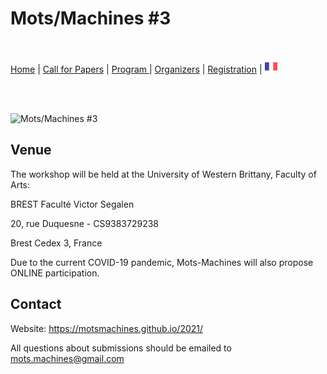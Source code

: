 # Mots/Machines #3
<br>

[Home](https://motsmachines.github.io/2021/) | [Call for Papers](https://motsmachines.github.io/2021/CFP) | [Program ](https://motsmachines.github.io/2021/program) | [Organizers](https://motsmachines.github.io/2021/organizers) | [Registration](https://motsmachines.github.io/2021/registration) | [<img src="FR.png" width="20">](https://motsmachines.github.io/2021/accueil)

<br>
<br>

![Mots/Machines #3](Affiche-1.jpg)

## Venue
The workshop will be held at the University of Western Brittany, Faculty of Arts:

BREST Faculté Victor Segalen

20, rue Duquesne - CS9383729238

Brest Cedex 3, France

Due to the current COVID-19 pandemic, Mots-Machines will also propose ONLINE participation.

## Contact

Website: https://motsmachines.github.io/2021/ 

All questions about submissions should be emailed to mots.machines@gmail.com 
